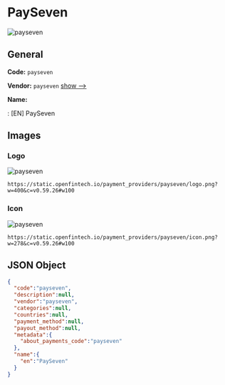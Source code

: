 
# PaySeven 
![payseven](https://static.openfintech.io/payment_providers/payseven/logo.png?w=400&c=v0.59.26#w100)  

## General 
 
**Code:** `payseven` 
 
**Vendor:** `payseven` [show -->](/vendors/payseven/) 
 
**Name:** 
 
:	[EN] PaySeven 
 

## Images 

### Logo 
 
![payseven](https://static.openfintech.io/payment_providers/payseven/logo.png?w=400&c=v0.59.26#w100)  

```
https://static.openfintech.io/payment_providers/payseven/logo.png?w=400&c=v0.59.26#w100
```  

### Icon 
 
![payseven](https://static.openfintech.io/payment_providers/payseven/icon.png?w=278&c=v0.59.26#w100)  

```
https://static.openfintech.io/payment_providers/payseven/icon.png?w=278&c=v0.59.26#w100
```  

## JSON Object 

```json
{
  "code":"payseven",
  "description":null,
  "vendor":"payseven",
  "categories":null,
  "countries":null,
  "payment_method":null,
  "payout_method":null,
  "metadata":{
    "about_payments_code":"payseven"
  },
  "name":{
    "en":"PaySeven"
  }
}
```  
